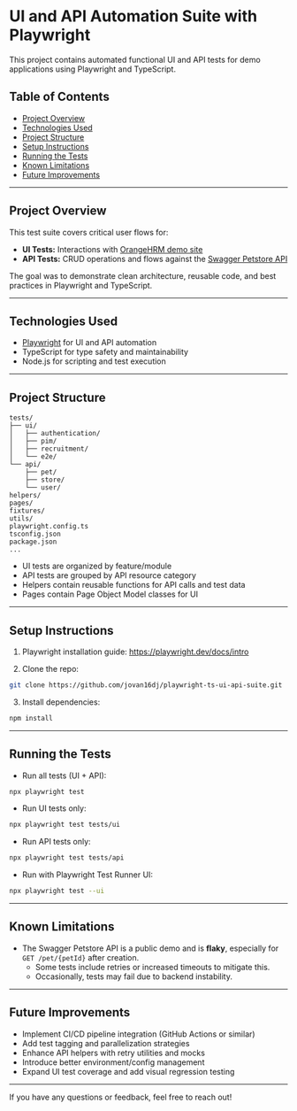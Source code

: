 # UI and API Automation Suite with Playwright

This project contains automated functional UI and API tests for demo applications using Playwright and TypeScript.

## Table of Contents

- [Project Overview](#project-overview)  
- [Technologies Used](#technologies-used)  
- [Project Structure](#project-structure)  
- [Setup Instructions](#setup-instructions)  
- [Running the Tests](#running-the-tests)  
- [Known Limitations](#known-limitations)  
- [Future Improvements](#future-improvements)  

---

## Project Overview

This test suite covers critical user flows for:

- **UI Tests:** Interactions with [OrangeHRM demo site](https://opensource-demo.orangehrmlive.com/)  
- **API Tests:** CRUD operations and flows against the [Swagger Petstore API](https://petstore.swagger.io/)  

The goal was to demonstrate clean architecture, reusable code, and best practices in Playwright and TypeScript.

---

## Technologies Used

- [Playwright](https://playwright.dev/) for UI and API automation  
- TypeScript for type safety and maintainability  
- Node.js for scripting and test execution  

---

## Project Structure

```
tests/
├── ui/
│   ├── authentication/
│   ├── pim/
│   ├── recruitment/
│   └── e2e/
└── api/
    ├── pet/
    ├── store/
    └── user/
helpers/
pages/
fixtures/
utils/
playwright.config.ts
tsconfig.json
package.json
...
```

- UI tests are organized by feature/module  
- API tests are grouped by API resource category  
- Helpers contain reusable functions for API calls and test data  
- Pages contain Page Object Model classes for UI  

---

## Setup Instructions

1. Playwright installation guide:
   https://playwright.dev/docs/intro<br/>

2. Clone the repo:

```bash
git clone https://github.com/jovan16dj/playwright-ts-ui-api-suite.git
```

3. Install dependencies:

```bash
npm install
```

---

## Running the Tests

- Run all tests (UI + API):

```bash
npx playwright test
```

- Run UI tests only:

```bash
npx playwright test tests/ui
```

- Run API tests only:

```bash
npx playwright test tests/api
```

- Run with Playwright Test Runner UI:

```bash
npx playwright test --ui
```

---

## Known Limitations

- The Swagger Petstore API is a public demo and is **flaky**, especially for `GET /pet/{petId}` after creation.  
  - Some tests include retries or increased timeouts to mitigate this.  
  - Occasionally, tests may fail due to backend instability.  

---

## Future Improvements

- Implement CI/CD pipeline integration (GitHub Actions or similar)  
- Add test tagging and parallelization strategies  
- Enhance API helpers with retry utilities and mocks  
- Introduce better environment/config management  
- Expand UI test coverage and add visual regression testing  

---

If you have any questions or feedback, feel free to reach out!
